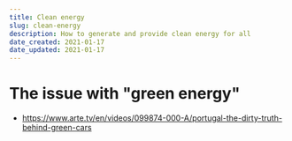 ```yaml
---
title: Clean energy
slug: clean-energy
description: How to generate and provide clean energy for all
date_created: 2021-01-17
date_updated: 2021-01-17
---
```


# The issue with "green energy"

- https://www.arte.tv/en/videos/099874-000-A/portugal-the-dirty-truth-behind-green-cars
